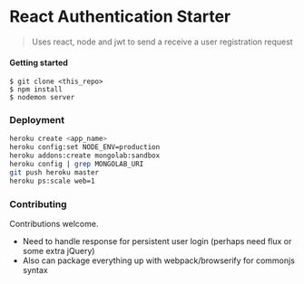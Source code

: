 React Authentication Starter
=====

> Uses react, node and jwt to send a receive a user registration request

#### Getting started
```
$ git clone <this_repo>
$ npm install
$ nodemon server 
```

### Deployment

```sh
heroku create <app_name>
heroku config:set NODE_ENV=production
heroku addons:create mongolab:sandbox 
heroku config | grep MONGOLAB_URI
git push heroku master
heroku ps:scale web=1
```

### Contributing

Contributions welcome.

- Need to handle response for persistent user login (perhaps need flux or some extra jQuery)
- Also can package everything up with webpack/browserify for commonjs syntax
